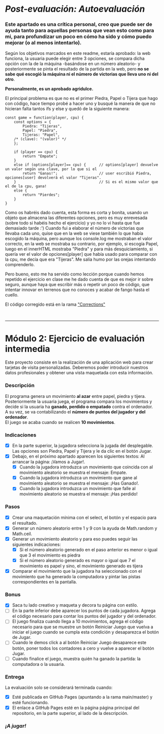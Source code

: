 # _Post-evaluación: Autoevaluación_
### Este apartado es una crítica personal, creo que puede ser de ayuda tanto para aquellas personas que vean esto como para mi, para profundizar un poco en cómo ha sido y cómo puedo mejorar (o al menos intentarlo).

Según los objetivos marcados en este readme, estaría aprobado: la web funciona, la usuaria puede elegir entre 3 opciones, se compara dicha opción con la de la máquina -basándose en un número aleatorio- y posteriormente se pinta el resultado de la partida en la web, pero **no se sabe qué escogió la máquina ni el número de victorias que lleva uno ni del otro**.  
  
**Personalmente, es un aprobado agridulce.**
  
  
El principal problema es que no es el primer Piedra, Papel o Tijera que hago con código, hace tiempo probé a hacer uno y busqué la manera de que no hicieran falta tantos ifs y else y quedó de la siguiente manera:

```
const game = function(player, cpu) {
    const options = {
        Piedra: "Tijeras",
        Papel: "Piedra",
        Tijeras: "Papel",                  
    /* (clave): "(valor)" */              
    };                                    

    if (player == cpu) {                  
        return "Empate";                
    }                                     
    else if (options[player]== cpu) {      // options[player] devuelve un valor según una clave, por lo que si el
        return "Ganas!";                   // user escribió Piedra, opciones[user] devolverá el valor "Tijeras". 
    }                                      // Si es el mismo valor que el de la cpu, gana!
    else {
        return "Pierdes";
    }
}
```

Como os habréis dado cuenta, esta forma es corta y bonita, usando un objeto que almacena las diferentes opciones, pero es muy enrevesada (sobre todo si habéis hecho el ejercicio) y yo no lo vi hasta que fue demasiado tarde :')
Cuando fui a elaborar el número de victorias que llevaba cada uno, quise que en la web se viese también lo que había escogido la máquina, pero aunque los console.log me mostraban el valor correcto, en la web se mostraba su contrario, por ejemplo, si escogía Papel, luego en el innerHTML mostraba "Piedra" y para más desquiciamiento, si quería ver el valor de opciones[player] que había usado para comparar con la cpu, me decía que era "Tijeras". Me salía humo por las orejas intentando comprenderlo.

Pero bueno, esto me ha servido como lección porque cuando hemos repetido el ejercicio en clase me he dado cuenta de que es mejor ir sobre seguro, aunque haya que escribir más o repetir un poco de código, que intentar innovar en terrenos que no conoces y acabar de fango hasta el cuello.

El código corregido está en la rama ["Corrections"](https://github.com/Adalab/modulo-2-evaluacion-intermedia-dianaString/tree/corrections)

&nbsp;
&nbsp;
&nbsp;
&nbsp;

---

# Módulo 2: Ejercicio de evaluación intermedia

Este proyecto consiste en la realización de una aplicación web para crear tarjetas de visita personalizadas. Deberemos poder introducir nuestros datos profesionales y obtener una vista maquetada con esta información.

### Descripción
El programa genera un movimiento **al azar** entre papel, piedra y tijera.  
Posteriormente la usuaria juega, el programa compara los movimientos y decide si la usuaria ha **ganado, perdido o empatado** contra el ordenador.  
A su vez, se va contabilizando el **número de puntos del jugador y del ordenador**.  
El juego se acaba cuando se realicen **10 movimientos**.

### Indicaciones
- [x] En la parte superior, la jugadora selecciona la jugada del desplegable. Las opciones son Piedra, Papel y Tijera y le da clic en el botón Jugar.  
- [x] Debajo, en el próximo apartado aparecen los siguientes textos:
Al arrancar la página: ¡Vamos a Jugar!.
   - [x] Cuando la jugadora introduzca un movimiento que coincida con al movimiento aleatorio se muestra el mensaje: Empate.
   - [x] Cuando la jugadora introduzca un movimiento que gane al movimiento aleatorio se muestra el mensaje: ¡Has Ganado!.
   - [x] Cuando la jugadora introduzca un movimiento que falle al movimiento aleatorio se muestra el mensaje: ¡Has perdido!

### Pasos 
- [x] Crear una maquetación mínima con el select, el botón y el espacio para el resultado.
- [x] Generar un número aleatorio entre 1 y 9 con la ayuda de Math.random y Math.ceil.
- [x] Generar un movimiento aleatorio y para eso puedes seguir las siguientes indicaciones:
   - [x] Si el número aleatorio generado en el paso anterior es menor o igual que 3 el movimiento es piedra
   - [x] Si el número aleatorio generado es mayor o igual que 7 el movimiento es papel y sino, el movimiento generado es tijera
- [x] Comparar el movimiento que la jugadora ha seleccionado con el movimiento que ha generado la computadora y pintar las pistas correspondientes en la pantalla.

### Bonus
- [x] Saca tu lado creativo y maqueta y decora tu página con estilo.
- [ ] En la parte inferior debe aparecer los puntos de cada jugadora. Agrega el código necesario para contar los puntos del jugador y del ordenador.
- [ ] El juego finaliza cuando llega a 10 movimientos, agrega el código necesario para que se muestre un botón Reiniciar Juego que vuelva a iniciar el juego cuando se cumpla esta condición y desaparezca el botón de Jugar.
- [ ] Cuando le demos click a al botón Reiniciar Juego desaparece este botón, poner todos los contadores a cero y vuelve a aparecer el botón Jugar.
- [ ] Cuando finalice el juego, muestra quién ha ganado la partida: la computadora o la usuaria.

### Entrega
La evaluación solo se considerará terminada cuando:
- [x] Esté publicada en GitHub Pages (apuntando a la rama main/master) y esté funcionando.
- [x] El enlace a GitHub Pages esté en la página página principal del repositorio, en la parte superior, al lado de la descripción.

### *¡A jugar!*
